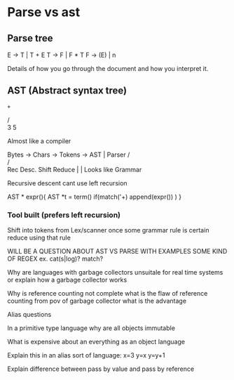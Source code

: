 # Parse vs ast

## Parse tree

E -> T | T + E
T -> F | F * T
F -> (E) | n

Details of how you go through the document and how you interpret it.

## AST (Abstract syntax tree)
    +
   / \
  3   5

Almost like a compiler

Bytes -> Chars -> Tokens -> AST 
                             |
                           Parser
                            / \
                           /   \
                Rec Desc.       Shift Reduce
                  |
                  |
                Looks like
                Grammar

Recursive descent cant use left recursion

AST * expr(){
    AST *t = term()
    if(match('+)
        append(expr())
    )
}

### Tool built (prefers left recursion)
Shift into tokens from Lex/scanner once some grammar rule is certain
reduce using that rule

WILL BE A QUESTION ABOUT AST VS PARSE WITH EXAMPLES
SOME KIND OF REGEX
    ex. cat(s|log)? match?

Why are languages with garbage collectors unsuitale for real time systems
    or explain how a garbage collector works

Why is reference counting not complete
    what is the flaw of reference counting from pov of garbage collector
    what is the advantage

Alias questions

In a primitive type language why are all objects immutable

What is expensive about an everything as an object language

Explain this in an alias sort of language:
    x=3
    y=x
    y=y+1

Explain difference between pass by value and pass by reference


